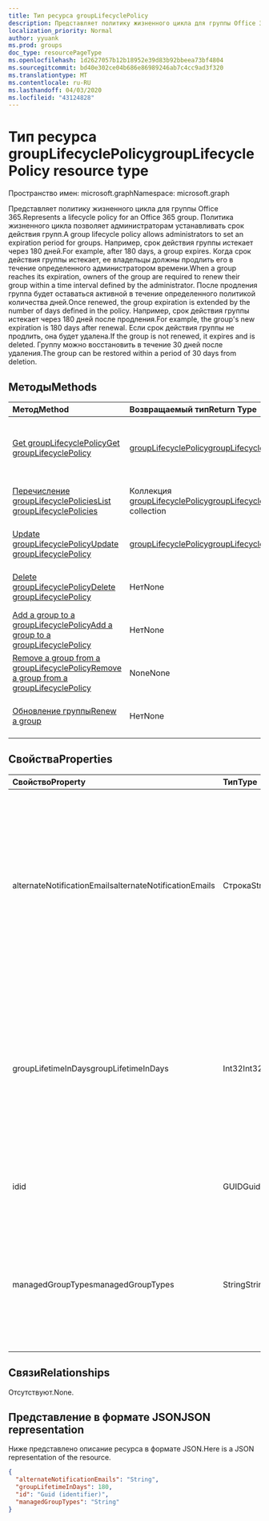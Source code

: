 ```yaml
---
title: Тип ресурса groupLifecyclePolicy
description: Представляет политику жизненного цикла для группы Office 365.
localization_priority: Normal
author: yyuank
ms.prod: groups
doc_type: resourcePageType
ms.openlocfilehash: 1d2627057b12b18952e39d83b92bbeea73bf4804
ms.sourcegitcommit: bd40e302ce04b686e86989246ab7c4cc9ad3f320
ms.translationtype: MT
ms.contentlocale: ru-RU
ms.lasthandoff: 04/03/2020
ms.locfileid: "43124828"
---
```

# <a name="grouplifecyclepolicy-resource-type"></a><span data-ttu-id="19926-103">Тип ресурса groupLifecyclePolicy</span><span class="sxs-lookup"><span data-stu-id="19926-103">groupLifecyclePolicy resource type</span></span>

<span data-ttu-id="19926-104">Пространство имен: microsoft.graph</span><span class="sxs-lookup"><span data-stu-id="19926-104">Namespace: microsoft.graph</span></span>

<span data-ttu-id="19926-105">Представляет политику жизненного цикла для группы Office 365.</span><span class="sxs-lookup"><span data-stu-id="19926-105">Represents a lifecycle policy for an Office 365 group.</span></span> <span data-ttu-id="19926-106">Политика жизненного цикла позволяет администраторам устанавливать срок действия групп.</span><span class="sxs-lookup"><span data-stu-id="19926-106">A group lifecycle policy allows administrators to set an expiration period for groups.</span></span> <span data-ttu-id="19926-107">Например, срок действия группы истекает через 180 дней.</span><span class="sxs-lookup"><span data-stu-id="19926-107">For example, after 180 days, a group expires.</span></span> <span data-ttu-id="19926-108">Когда срок действия группы истекает, ее владельцы должны продлить его в течение определенного администратором времени.</span><span class="sxs-lookup"><span data-stu-id="19926-108">When a group reaches its expiration, owners of the group are required to renew their group within a time interval defined by the administrator.</span></span> <span data-ttu-id="19926-109">После продления группа будет оставаться активной в течение определенного политикой количества дней.</span><span class="sxs-lookup"><span data-stu-id="19926-109">Once renewed, the group expiration is extended by the number of days defined in the policy.</span></span> <span data-ttu-id="19926-110">Например, срок действия группы истекает через 180 дней после продления.</span><span class="sxs-lookup"><span data-stu-id="19926-110">For example, the group's new expiration is 180 days after renewal.</span></span> <span data-ttu-id="19926-111">Если срок действия группы не продлить, она будет удалена.</span><span class="sxs-lookup"><span data-stu-id="19926-111">If the group is not renewed, it expires and is deleted.</span></span> <span data-ttu-id="19926-112">Группу можно восстановить в течение 30 дней после удаления.</span><span class="sxs-lookup"><span data-stu-id="19926-112">The group can be restored within a period of 30 days from deletion.</span></span>

## <a name="methods"></a><span data-ttu-id="19926-113">Методы</span><span class="sxs-lookup"><span data-stu-id="19926-113">Methods</span></span>

| <span data-ttu-id="19926-114">Метод</span><span class="sxs-lookup"><span data-stu-id="19926-114">Method</span></span> | <span data-ttu-id="19926-115">Возвращаемый тип</span><span class="sxs-lookup"><span data-stu-id="19926-115">Return Type</span></span> | <span data-ttu-id="19926-116">Описание</span><span class="sxs-lookup"><span data-stu-id="19926-116">Description</span></span> |
|:---------------|:--------|:----------|
|[<span data-ttu-id="19926-117">Get groupLifecyclePolicy</span><span class="sxs-lookup"><span data-stu-id="19926-117">Get groupLifecyclePolicy</span></span>](../api/grouplifecyclepolicy-get.md) | [<span data-ttu-id="19926-118">groupLifecyclePolicy</span><span class="sxs-lookup"><span data-stu-id="19926-118">groupLifecyclePolicy</span></span>](grouplifecyclepolicy.md) |<span data-ttu-id="19926-119">Чтение свойств и связей объекта groupLifecyclePolicy.</span><span class="sxs-lookup"><span data-stu-id="19926-119">Read properties and relationships of a groupLifecyclePolicy object.</span></span>|
|[<span data-ttu-id="19926-120">Перечисление groupLifecyclePolicies</span><span class="sxs-lookup"><span data-stu-id="19926-120">List groupLifecyclePolicies</span></span>](../api/grouplifecyclepolicy-list.md) | <span data-ttu-id="19926-121">Коллекция [groupLifecyclePolicy](grouplifecyclepolicy.md)</span><span class="sxs-lookup"><span data-stu-id="19926-121">[groupLifecyclePolicy](grouplifecyclepolicy.md) collection</span></span> | <span data-ttu-id="19926-122">Перечисление всех объектов groupLifecyclePolicy.</span><span class="sxs-lookup"><span data-stu-id="19926-122">List all the groupLifecyclePolicies.</span></span> |
|[<span data-ttu-id="19926-123">Update groupLifecyclePolicy</span><span class="sxs-lookup"><span data-stu-id="19926-123">Update groupLifecyclePolicy</span></span>](../api/grouplifecyclepolicy-update.md) | [<span data-ttu-id="19926-124">groupLifecyclePolicy</span><span class="sxs-lookup"><span data-stu-id="19926-124">groupLifecyclePolicy</span></span>](grouplifecyclepolicy.md) | <span data-ttu-id="19926-125">Обновление объекта groupLifecyclePolicy.</span><span class="sxs-lookup"><span data-stu-id="19926-125">Update a groupLifecyclePolicy object.</span></span> |
|[<span data-ttu-id="19926-126">Delete groupLifecyclePolicy</span><span class="sxs-lookup"><span data-stu-id="19926-126">Delete groupLifecyclePolicy</span></span>](../api/grouplifecyclepolicy-delete.md) | <span data-ttu-id="19926-127">Нет</span><span class="sxs-lookup"><span data-stu-id="19926-127">None</span></span> | <span data-ttu-id="19926-128">Удаление объекта groupLifecyclePolicy.</span><span class="sxs-lookup"><span data-stu-id="19926-128">Delete a groupLifecyclePolicy object.</span></span> |
|[<span data-ttu-id="19926-129">Add a group to a groupLifecyclePolicy</span><span class="sxs-lookup"><span data-stu-id="19926-129">Add a group to a groupLifecyclePolicy</span></span>](../api/grouplifecyclepolicy-addgroup.md)|<span data-ttu-id="19926-130">Нет</span><span class="sxs-lookup"><span data-stu-id="19926-130">None</span></span>| <span data-ttu-id="19926-131">Добавление группы в политику жизненного цикла.</span><span class="sxs-lookup"><span data-stu-id="19926-131">Add a group to a lifecycle policy</span></span> |
|[<span data-ttu-id="19926-132">Remove a group from a groupLifecyclePolicy</span><span class="sxs-lookup"><span data-stu-id="19926-132">Remove a group from a groupLifecyclePolicy</span></span>](../api/grouplifecyclepolicy-removegroup.md)|<span data-ttu-id="19926-133">None</span><span class="sxs-lookup"><span data-stu-id="19926-133">None</span></span>| <span data-ttu-id="19926-134">Удаление группы из политики жизненного цикла.</span><span class="sxs-lookup"><span data-stu-id="19926-134">Remove a group to a lifecycle policy.</span></span> |
|[<span data-ttu-id="19926-135">Обновление группы</span><span class="sxs-lookup"><span data-stu-id="19926-135">Renew a group</span></span>](../api/grouplifecyclepolicy-renewgroup.md)|<span data-ttu-id="19926-136">Нет</span><span class="sxs-lookup"><span data-stu-id="19926-136">None</span></span>| <span data-ttu-id="19926-137">Обновление даты окончания срока действия группы.</span><span class="sxs-lookup"><span data-stu-id="19926-137">Renew a group's expiration date.</span></span> |

## <a name="properties"></a><span data-ttu-id="19926-138">Свойства</span><span class="sxs-lookup"><span data-stu-id="19926-138">Properties</span></span>

| <span data-ttu-id="19926-139">Свойство</span><span class="sxs-lookup"><span data-stu-id="19926-139">Property</span></span> | <span data-ttu-id="19926-140">Тип</span><span class="sxs-lookup"><span data-stu-id="19926-140">Type</span></span> | <span data-ttu-id="19926-141">Описание</span><span class="sxs-lookup"><span data-stu-id="19926-141">Description</span></span> |
|:---------------|:--------|:----------|
|<span data-ttu-id="19926-142">alternateNotificationEmails</span><span class="sxs-lookup"><span data-stu-id="19926-142">alternateNotificationEmails</span></span>|<span data-ttu-id="19926-143">Строка</span><span class="sxs-lookup"><span data-stu-id="19926-143">String</span></span>| <span data-ttu-id="19926-144">Список адресов электронной почты для отправки уведомлений о группах без владельцев.</span><span class="sxs-lookup"><span data-stu-id="19926-144">List of email address to send notifications for groups without owners.</span></span> <span data-ttu-id="19926-145">Можно указать несколько адресов электронной почты, разделив их точкой с запятой.</span><span class="sxs-lookup"><span data-stu-id="19926-145">Multiple email address can be defined by separating email address with a semicolon.</span></span> |
|<span data-ttu-id="19926-146">groupLifetimeInDays</span><span class="sxs-lookup"><span data-stu-id="19926-146">groupLifetimeInDays</span></span>|<span data-ttu-id="19926-147">Int32</span><span class="sxs-lookup"><span data-stu-id="19926-147">Int32</span></span>| <span data-ttu-id="19926-148">Количество дней до истечения срока действия группы.</span><span class="sxs-lookup"><span data-stu-id="19926-148">Number of days before a group expires and needs to be renewed.</span></span> <span data-ttu-id="19926-149">После продления группа будет оставаться активной в течение указанного количества дней.</span><span class="sxs-lookup"><span data-stu-id="19926-149">Once renewed, the group expiration is extended by the number of days defined.</span></span> |
|<span data-ttu-id="19926-150">id</span><span class="sxs-lookup"><span data-stu-id="19926-150">id</span></span>|<span data-ttu-id="19926-151">GUID</span><span class="sxs-lookup"><span data-stu-id="19926-151">Guid</span></span>| <span data-ttu-id="19926-152">Уникальный идентификатор политики.</span><span class="sxs-lookup"><span data-stu-id="19926-152">A unique identifier for a policy.</span></span> <span data-ttu-id="19926-153">Только для чтения.</span><span class="sxs-lookup"><span data-stu-id="19926-153">Read-only.</span></span>|
|<span data-ttu-id="19926-154">managedGroupTypes</span><span class="sxs-lookup"><span data-stu-id="19926-154">managedGroupTypes</span></span>|<span data-ttu-id="19926-155">String</span><span class="sxs-lookup"><span data-stu-id="19926-155">String</span></span>| <span data-ttu-id="19926-156">Тип группы, к которому применяется политика истечения срока действия.</span><span class="sxs-lookup"><span data-stu-id="19926-156">The group type for which the expiration policy applies.</span></span> <span data-ttu-id="19926-157">Возможные значения — **All**, **Selected** и **None**.</span><span class="sxs-lookup"><span data-stu-id="19926-157">Possible values are **All**, **Selected** or **None**.</span></span> |

## <a name="relationships"></a><span data-ttu-id="19926-158">Связи</span><span class="sxs-lookup"><span data-stu-id="19926-158">Relationships</span></span>

<span data-ttu-id="19926-159">Отсутствуют.</span><span class="sxs-lookup"><span data-stu-id="19926-159">None.</span></span>

## <a name="json-representation"></a><span data-ttu-id="19926-160">Представление в формате JSON</span><span class="sxs-lookup"><span data-stu-id="19926-160">JSON representation</span></span>

<span data-ttu-id="19926-161">Ниже представлено описание ресурса в формате JSON.</span><span class="sxs-lookup"><span data-stu-id="19926-161">Here is a JSON representation of the resource.</span></span>

<!-- {
  "blockType": "resource",
  "optionalProperties": [

  ],
  "@odata.type": "microsoft.graph.groupLifecyclePolicy"
}-->

```json
{
  "alternateNotificationEmails": "String",
  "groupLifetimeInDays": 180,
  "id": "Guid (identifier)",
  "managedGroupTypes": "String"
}

```

<!-- uuid: 8fcb5dbc-d5aa-4681-8e31-b001d5168d79
2015-10-25 14:57:30 UTC -->
<!-- {
  "type": "#page.annotation",
  "description": "groupLifecyclePolicy resource",
  "keywords": "",
  "section": "documentation",
  "tocPath": ""
}-->
